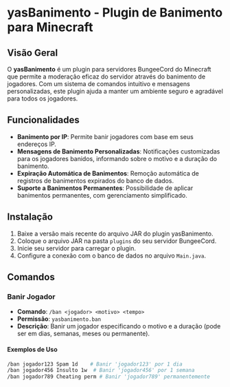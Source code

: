 # yasBanimento - Plugin de Banimento para Minecraft

## Visão Geral
O **yasBanimento** é um plugin para servidores BungeeCord do Minecraft que permite a moderação eficaz do servidor através do banimento de jogadores. Com um sistema de comandos intuitivo e mensagens personalizadas, este plugin ajuda a manter um ambiente seguro e agradável para todos os jogadores.

## Funcionalidades
- **Banimento por IP**: Permite banir jogadores com base em seus endereços IP.
- **Mensagens de Banimento Personalizadas**: Notificações customizadas para os jogadores banidos, informando sobre o motivo e a duração do banimento.
- **Expiração Automática de Banimentos**: Remoção automática de registros de banimentos expirados do banco de dados.
- **Suporte a Banimentos Permanentes**: Possibilidade de aplicar banimentos permanentes, com gerenciamento simplificado.

## Instalação
1. Baixe a versão mais recente do arquivo JAR do plugin yasBanimento.
2. Coloque o arquivo JAR na pasta `plugins` do seu servidor BungeeCord.
3. Inicie seu servidor para carregar o plugin.
4. Configure a conexão com o banco de dados no arquivo `Main.java`.

## Comandos
### Banir Jogador
- **Comando**: `/ban <jogador> <motivo> <tempo>`
- **Permissão**: `yasbanimento.ban`
- **Descrição**: Banir um jogador especificando o motivo e a duração (pode ser em dias, semanas, meses ou permanente).

#### Exemplos de Uso
```bash
/ban jogador123 Spam 1d    # Banir 'jogador123' por 1 dia
/ban jogador456 Insulto 1w  # Banir 'jogador456' por 1 semana
/ban jogador789 Cheating perm # Banir 'jogador789' permanentemente
